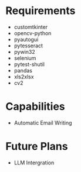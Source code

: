 # Requirements
* customtkinter
* opencv-python
* pyautogui
* pytesseract
* pywin32
* selenium
* pytest-shutil
* pandas
* xls2xlsx
* cv2

# Capabilities
* Automatic Email Writing

# Future Plans
* LLM Intergration
